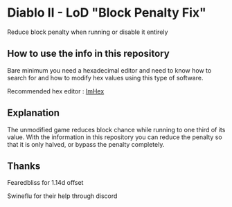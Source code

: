 # Diablo II - LoD "Block Penalty Fix"
Reduce block penalty when running or disable it entirely

## How to use the info in this repository

Bare minimum you need a hexadecimal editor and need to know how to search for and how to modify hex values using this type of software.

Recommended hex editor : [ImHex](https://github.com/WerWolv/ImHex)

## Explanation
The unmodified game reduces block chance while running to one third of its value.
With the information in this repository you can reduce the penalty so that it is only halved,
or bypass the penalty completely.

## Thanks
Fearedbliss for 1.14d offset

Swineflu for their help through discord
